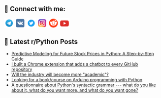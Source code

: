 ## 🔎 Connect with me:
[<img src="https://github.com/bullbesh/bullbesh/blob/main/images/Telegram.png" width="32" height="32" />](https://t.me/bullbesh)
[<img src="https://github.com/bullbesh/bullbesh/blob/main/images/VK.png" width="32" height="32" />](https://vk.com/bullbesh)
[<img src="https://github.com/bullbesh/bullbesh/blob/main/images/Twitter.png" width="32" height="32" />](https://twitter.com/bullbesh1)
[<img src="https://github.com/bullbesh/bullbesh/blob/main/images/Instagram.png" width="32" height="32" />](https://www.instagram.com/bullbesh)
[<img src="https://github.com/bullbesh/bullbesh/blob/main/images/Reddit.png" width="32" height="32" />](https://www.reddit.com/user/bullbesh)
[<img src="https://github.com/bullbesh/bullbesh/blob/main/images/YouTube.png" width="32" height="32" />](https://www.youtube.com/channel/UCtfjRs6uzgq5mfm8S06WTcg)

## 📕 Latest r/Python Posts
<!-- BLOG-POST-LIST:START -->
- [Predictive Modeling for Future Stock Prices in Python: A Step-by-Step Guide](https://www.reddit.com/r/Python/comments/169v1fq/predictive_modeling_for_future_stock_prices_in/)
- [I built a Chrome extension that adds a chatbot to every GitHub repository](https://www.reddit.com/r/Python/comments/169trj1/i_built_a_chrome_extension_that_adds_a_chatbot_to/)
- [Will the industry will become more &quot;academic&quot;?](https://www.reddit.com/r/Python/comments/169qlkc/will_the_industry_will_become_more_academic/)
- [Looking for a book/course on Arduino programming with Python](https://www.reddit.com/r/Python/comments/169q4qm/looking_for_a_bookcourse_on_arduino_programming/)
- [A questionnaire about Python&#39;s syntactic grammar --- what do you like about it, what do you want more, and what do you want gone?](https://www.reddit.com/r/Python/comments/169obq4/a_questionnaire_about_pythons_syntactic_grammar/)
<!-- BLOG-POST-LIST:END -->
